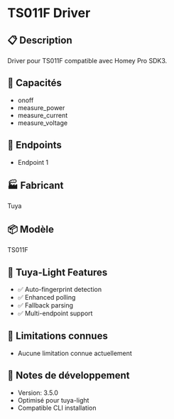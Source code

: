 # TS011F Driver

## 📋 Description
Driver pour TS011F compatible avec Homey Pro SDK3.

## 🔧 Capacités
- onoff
- measure_power
- measure_current
- measure_voltage

## 📡 Endpoints
- Endpoint 1

## 🏭 Fabricant
Tuya

## 📦 Modèle
TS011F

## 🚀 Tuya-Light Features
- ✅ Auto-fingerprint detection
- ✅ Enhanced polling
- ✅ Fallback parsing
- ✅ Multi-endpoint support

## 🐛 Limitations connues
- Aucune limitation connue actuellement

## 📝 Notes de développement
- Version: 3.5.0
- Optimisé pour tuya-light
- Compatible CLI installation

